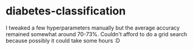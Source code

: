 # diabetes-classification

I tweaked a few hyperparameters manually but the average accuracy remained somewhat around 70-73%. Couldn't afford to do a grid search because possibly it could take some hours :D

